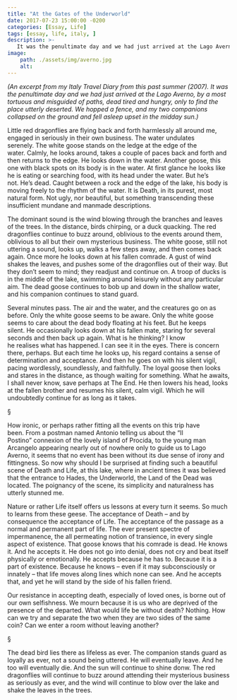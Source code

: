 ```yaml
---
title: "At the Gates of the Underworld"
date: 2017-07-23 15:00:00 -0200
categories: [Essay, Life]
tags: [essay, life, italy, ] 
description: >-
   It was the penultimate day and we had just arrived at the Lago Averno, by a most tortuous and misguided of paths, dead tired and hungry, only to find the place utterly deserted.
image: 
    path: ./assets/img/averno.jpg
    alt: 
---
```

*(An excerpt from my Italy Travel Diary from this past summer (2007). It was the penultimate day and we had just arrived at the Lago Averno, by a most tortuous and misguided of paths, dead tired and hungry, only to find the place utterly deserted. We hopped a fence, and my two companions collapsed on the ground and fell asleep upset in the midday sun.)* 

Little red dragonflies are flying back and forth harmlessly all around me, engaged in seriously in their own business. The water undulates serenely. The white goose stands on the ledge at the edge of the water. Calmly, he looks around, takes a couple of paces back and forth and then returns to the edge. He looks down in the water. Another goose, this one with black spots on its body is in the water. At first glance he looks like he is eating or searching food, with its head under the water. But he’s not. He’s dead. Caught between a rock and the edge of the lake, his body is moving freely to the rhythm of the water. It is Death, in its purest, most natural form. Not ugly, nor beautiful, but something transcending these insufficient mundane and manmade descriptions. 

The dominant sound is the wind blowing through the branches and leaves of the trees. In the distance, birds chirping, or a duck quacking. The red dragonflies continue to buzz around, oblivious to the events around them, oblivious to all but their own mysterious business. The white goose, still not uttering a sound, looks up, walks a few steps away, and then comes back again. Once more he looks down at his fallen comrade. A gust of wind shakes the leaves, and pushes some of the dragonflies out of their way. But they don’t seem to mind; they readjust and continue on. A troop of ducks is in the middle of the lake, swimming around leisurely without any particular aim. The dead goose continues to bob up and down in the shallow water, and his companion continues to stand guard. 

Several minutes pass. The air and the water, and the creatures go on as before. Only the white goose seems to be aware. Only the white goose seems to care about the dead body floating at his feet. But he keeps silent. He occasionally looks down at his fallen mate, staring for several seconds and then back up again. What is he thinking? I know he realises what has happened. I can see it in the eyes. There is concern there, perhaps. But each time he looks up, his regard contains a sense of determination and acceptance. And then he goes on with his silent vigil, pacing wordlessly, soundlessly, and faithfully. The loyal goose then looks and stares in the distance, as though waiting for something. What he awaits, I shall never know, save perhaps at The End. He then lowers his head, looks at the fallen brother and resumes his silent, calm vigil. Which he will undoubtedly continue for as long as it takes. 

§ 

How ironic, or perhaps rather fitting all the events on this trip have been. From a postman named Antonio telling us about the “Il Postino” connexion of the lovely island of Procida, to the young man Arcangelo appearing nearly out of nowhere only to guide us to Lago Averno, it seems that no event has been without its due sense of irony and fittingness. So now why should I be surprised at finding such a beautiful scene of Death and Life, at this lake, where in ancient times it was believed that the entrance to Hades, the Underworld, the Land of the Dead was located. The poignancy of the scene, its simplicity and naturalness has utterly stunned me. 

Nature or rather Life itself offers us lessons at every turn it seems. So much to learns from these geese. The acceptance of Death – and by consequence the acceptance of Life. The acceptance of the passage as a normal and permanent part of life. The ever present spectre of impermanence, the all permeating notion of transience, in every single aspect of existence. That goose knows that his comrade is dead. He knows it. And he accepts it. He does not go into denial, does not cry and beat itself physically or emotionally. He accepts because he has to. Because it is a part of existence. Because he knows – even if it may subconsciously or innately – that life moves along lines which none can see. And he accepts that, and yet he will stand by the side of his fallen friend. 

Our resistance in accepting death, especially of loved ones, is borne out of our own selfishness. We mourn because it is us who are deprived of the presence of the departed. What would life be without death? Nothing. How can we try and separate the two when they are two sides of the same coin? Can we enter a room without leaving another? 

§

The dead bird lies there as lifeless as ever. The companion stands guard as loyally as ever, not a sound being uttered. He will eventually leave. And he too will eventually die. And the sun will continue to shine donw. The red dragonflies will continue to buzz around attending their mysterious business as seriously as ever, and the wind will continue to blow over the lake and shake the leaves in the trees. 



